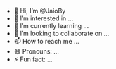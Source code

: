 - 👋 Hi, I’m @JaioBy
- 👀 I’m interested in ...
- 🌱 I’m currently learning ...
- 💞️ I’m looking to collaborate on ...
- 📫 How to reach me ...
- 😄 Pronouns: ...
- ⚡ Fun fact: ...

<!---
JaioBy/JaioBy is a ✨ special ✨ repository because its `README.md` (this file) appears on your GitHub profile.
You can click the Preview link to take a look at your changes.
--->
